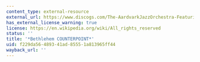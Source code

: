 ```yaml
---
content_type: external-resource
external_url: https://www.discogs.com/The-AardvarkJazzOrchestra-Featuring-Sheila-Jordan-Bethlehem-Counterpoint/release/6582488
has_external_license_warning: true
license: https://en.wikipedia.org/wiki/All_rights_reserved
status: ''
title: '*Bethlehem COUNTERPOINT*'
uid: f229da56-4893-41ad-8555-1a813965ff44
wayback_url: ''
---
```

